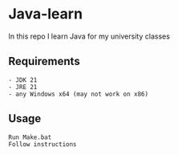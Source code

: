 # Java-learn
In this repo I learn Java for my university classes

## Requirements
	- JDK 21
	- JRE 21
	- any Windows x64 (may not work on x86)

## Usage
	Run Make.bat
	Follow instructions
	